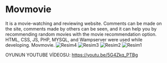 # Movmovie
  It is a movie-watching and reviewing website. Comments can be made on the site, comments made by others can be seen, and it can help you by recommending random movies with the movie recommendation option. HTML, CSS, JS, PHP, MYSQL, and Wampserver were used while developing. Movmovie.
![Resim4](https://github.com/CaramelMisto/Movmovie/assets/116724665/c08ef5f3-4c66-4c23-8994-9b19624bfd14)
![Resim3](https://github.com/CaramelMisto/Movmovie/assets/116724665/29628e7b-982b-4ddc-90e2-2114b36aac78)
![Resim2](https://github.com/CaramelMisto/Movmovie/assets/116724665/e4d7c275-5a74-45ad-bf24-7f604ce27979)
![Resim1](https://github.com/CaramelMisto/Movmovie/assets/116724665/e79de949-86d4-45f4-9167-1790acb5c39a)

OYUNUN YOUTUBE VİDEOSU: https://youtu.be/5G4Zkq_PTBg
 

